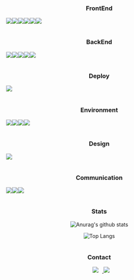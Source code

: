 <div align="center">

### FrontEnd
<div style="display:flex;">
<img src="https://img.shields.io/badge/React-61DAFB?style=for-the-badge&logo=React&logoColor=fff"/>
<img src="https://img.shields.io/badge/Next.js-000000?style=for-the-badge&logo=Next.js&logoColor=fff"/>
<img src="https://img.shields.io/badge/TypeScript-3178C6?style=for-the-badge&logo=TypeScript&logoColor=fff"/>
<img src="https://img.shields.io/badge/styledcomponents-DB7093?style=for-the-badge&logo=styled-components&logoColor=fff"/>

<img src="https://img.shields.io/badge/Redux-764abc?style=for-the-badge&logo=Redux&logoColor=fff"/>
<img src="https://img.shields.io/badge/Axios-5a29e4?style=for-the-badge&logo=Axios&logoColor=fff"/>
</div>
  
#
  
### BackEnd
<div style="display:flex">
<img src="https://img.shields.io/badge/Node.js-339933?style=for-the-badge&logo=Node.js&logoColor=fff"/>
<img src="https://img.shields.io/badge/MySQL-4479A1?style=for-the-badge&logo=MySQL&logoColor=fff"/>
<img src="https://img.shields.io/badge/AmazonAWS-232F3E?style=for-the-badge&logo=AmazonAWS&logoColor=fff"/>
<img src="https://img.shields.io/badge/AmazonS3-569A31?style=for-the-badge&logo=AmazonS3&logoColor=fff"/>
<img src="https://img.shields.io/badge/AmazonRDS-527FFF?style=for-the-badge&logo=AmazonRDS&logoColor=fff"/>
</div>

#

### Deploy
<div style="display:flex;">
  <img src="https://img.shields.io/badge/Vercel-000000?style=for-the-badge&logo=Vercel&logoColor=fff"/>
</div>

#

### Environment
<div style="display:flex;">
<img src="https://img.shields.io/badge/VisualStudioCode-007ACC?style=for-the-badge&logo=VisualStudioCode&logoColor=fff"/>
<img src="https://img.shields.io/badge/Git-F05032?style=for-the-badge&logo=Git&logoColor=fff"/>
<img src="https://img.shields.io/badge/GitHub-181717?style=for-the-badge&logo=GitHub&logoColor=fff"/>
<img src="https://img.shields.io/badge/GitLab-FC6D26?style=for-the-badge&logo=GitLab&logoColor=fff"/>
</div>

#

### Design
<div style="display:flex;">
<img src="https://img.shields.io/badge/Figma-F24E1E?style=for-the-badge&logo=Figma&logoColor=fff"/>
</div>

#

### Communication
<div style="display:flex;">
  <img src="https://img.shields.io/badge/JiraSoftware-0052CC?style=for-the-badge&logo=JiraSoftware&logoColor=fff"/>
<img src="https://img.shields.io/badge/Slack-4A154B?style=for-the-badge&logo=Slack&logoColor=fff"/>
<img src="https://img.shields.io/badge/Notion-000000?style=for-the-badge&logo=Notion&logoColor=fff"/>
  
</div>

#

### Stats
  
![Anurag's github stats](https://github-readme-stats.vercel.app/api?username=YiHyeongRae&show_icons=true&theme=tokyonight)

![Top Langs](https://github-readme-stats.vercel.app/api/top-langs/?username=YiHyeongRae&layout=compact&theme=tokyonight)

#
  
### Contact
  
  
<a href="https://www.instagram.com/yi.hyeorae/">
    <img 
        src="http://img.shields.io/badge/Instagram-E4405F?style=for-the-badge&logo=Instagram&logoColor=fff&link=https://www.instagram.com/yi.hyeorae/"
        style="height : auto; margin-left : 10px; margin-right : 10px;"/>
</a>
 
<a href="mailto:dev.yihr@gmail.com">
 <img src="https://img.shields.io/badge/dev.yihr@gmail.com-EA4335?style=for-the-badge&logo=Gmail&logoColor=fff"/>
</a>
</div>







<!--
**YiHyeongRae/YiHyeongRae** is a ✨ _special_ ✨ repository because its `README.md` (this file) appears on your GitHub profile.

Here are some ideas to get you started:

- 🔭 I’m currently working on ...
- 🌱 I’m currently learning ...
- 👯 I’m looking to collaborate on ...
- 🤔 I’m looking for help with ...
- 💬 Ask me about ...
- 📫 How to reach me: ...
- 😄 Pronouns: ...
- ⚡ Fun fact: ...
-->
